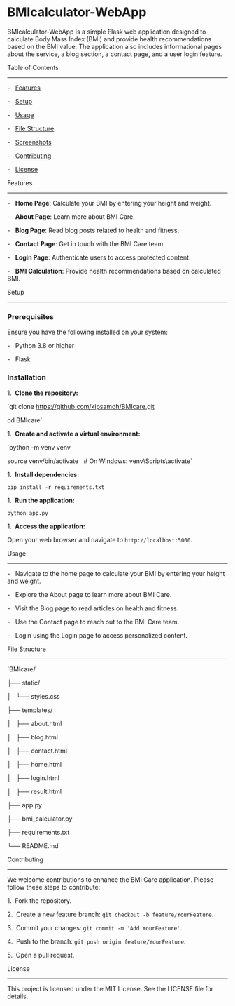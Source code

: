 BMIcalculator-WebApp
========

BMIcalculator-WebApp is a simple Flask web application designed to calculate Body Mass Index (BMI) and provide health recommendations based on the BMI value. The application also includes informational pages about the service, a blog section, a contact page, and a user login feature.

Table of Contents

-----------------

-   [Features](#features)

-   [Setup](#setup)

-   [Usage](#usage)

-   [File Structure](#file-structure)

-   [Screenshots](#screenshots)

-   [Contributing](#contributing)

-   [License](#license)

Features

--------

-   **Home Page**: Calculate your BMI by entering your height and weight.

-   **About Page**: Learn more about BMI Care.

-   **Blog Page**: Read blog posts related to health and fitness.

-   **Contact Page**: Get in touch with the BMI Care team.

-   **Login Page**: Authenticate users to access protected content.

-   **BMI Calculation**: Provide health recommendations based on calculated BMI.

Setup

-----

### Prerequisites

Ensure you have the following installed on your system:

-   Python 3.8 or higher

-   Flask

### Installation

1\.  **Clone the repository:**

`git clone https://github.com/kipsamoh/BMIcare.git

cd BMIcare`

1\.  **Create and activate a virtual environment:**

`python -m venv venv

source venv/bin/activate   # On Windows: venv\Scripts\activate`

1\.  **Install dependencies:**

`pip install -r requirements.txt`

1\.  **Run the application:**

`python app.py`

1\.  **Access the application:**

Open your web browser and navigate to `http://localhost:5000`.

Usage

-----

-   Navigate to the home page to calculate your BMI by entering your height and weight.

-   Explore the About page to learn more about BMI Care.

-   Visit the Blog page to read articles on health and fitness.

-   Use the Contact page to reach out to the BMI Care team.

-   Login using the Login page to access personalized content.

File Structure

--------------

`BMIcare/

├── static/

│   └── styles.css

├── templates/

│   ├── about.html

│   ├── blog.html

│   ├── contact.html

│   ├── home.html

│   ├── login.html

│   ├── result.html

├── app.py

├── bmi_calculator.py

├── requirements.txt

└── README.md

Contributing

------------

We welcome contributions to enhance the BMI Care application. Please follow these steps to contribute:

1\.  Fork the repository.

2\.  Create a new feature branch: `git checkout -b feature/YourFeature`.

3\.  Commit your changes: `git commit -m 'Add YourFeature'`.

4\.  Push to the branch: `git push origin feature/YourFeature`.

5\.  Open a pull request.

License

-------

This project is licensed under the MIT License. See the LICENSE file for details.
